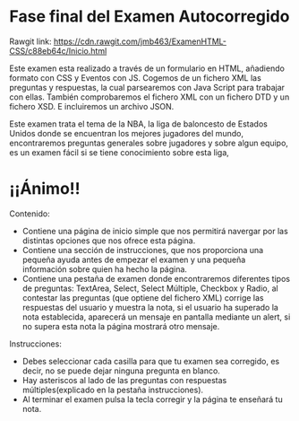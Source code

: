 # Fase final del Examen Autocorregido

Rawgit link: https://cdn.rawgit.com/jmb463/ExamenHTML-CSS/c88eb64c/Inicio.html

Este examen esta realizado a través de un formulario en HTML, añadiendo formato con CSS y Eventos con JS.
Cogemos de un fichero XML las preguntas y respuestas, la cual parsearemos con Java Script para trabajar con ellas.
También comprobaremos el fichero XML con un fichero DTD y un fichero XSD. E incluiremos un archivo JSON.

Este examen trata el tema de la NBA, la liga de baloncesto de Estados Unidos donde se encuentran los mejores jugadores del mundo, encontraremos preguntas generales sobre jugadores y sobre algun equipo, es un examen fácil si se tiene conocimiento sobre esta liga, 

# ¡¡Ánimo!!

Contenido:
- Contiene una página de inicio simple que nos permitirá navergar por las distintas opciones que nos ofrece esta página.
- Contiene una sección de instrucciones, que nos proporciona una pequeña ayuda antes de empezar el examen y una pequeña información sobre quien ha hecho la página.
- Contiene una pestaña de examen donde encontraremos diferentes tipos de preguntas: TextArea, Select, Select Múltiple, Checkbox y Radio, al contestar las preguntas (que optiene del fichero XML) corrige las respuestas del usuario y muestra la nota, si el usuario ha superado la nota establecida, aparecerá un mensaje en pantalla mediante un alert, si no supera esta nota la página mostrará otro mensaje.

Instrucciones:
- Debes seleccionar cada casilla para que tu examen sea corregido, es decir, no se puede dejar ninguna pregunta en blanco.
- Hay asteriscos al lado de las preguntas con respuestas múltiples(explicado en la pestaña instrucciones).
- Al terminar el examen pulsa la tecla corregir y la página te enseñará tu nota.
